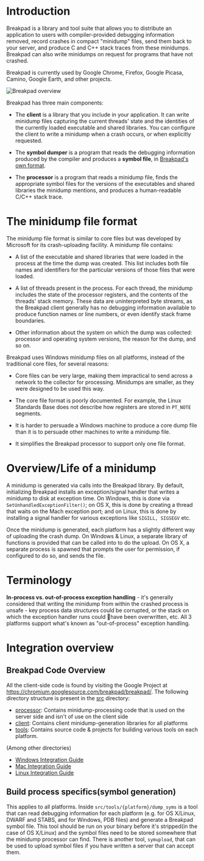 # Introduction

Breakpad is a library and tool suite that allows you to distribute an
application to users with compiler-provided debugging information removed,
record crashes in compact "minidump" files, send them back to your server, and
produce C and C++ stack traces from these minidumps. Breakpad can also write
minidumps on request for programs that have not crashed.

Breakpad is currently used by Google Chrome, Firefox, Google Picasa, Camino,
Google Earth, and other projects.

![Breakpad overview](./breakpad.png)

Breakpad has three main components:

*   The **client** is a library that you include in your application. It can
    write minidump files capturing the current threads' state and the identities
    of the currently loaded executable and shared libraries. You can configure
    the client to write a minidump when a crash occurs, or when explicitly
    requested.

*   The **symbol dumper** is a program that reads the debugging information
    produced by the compiler and produces a **symbol file**, in [Breakpad's own
    format](symbol_files.md).

*   The **processor** is a program that reads a minidump file, finds the
    appropriate symbol files for the versions of the executables and shared
    libraries the minidump mentions, and produces a human-readable C/C++ stack
    trace.

# The minidump file format

The minidump file format is similar to core files but was developed by Microsoft
for its crash-uploading facility. A minidump file contains:

*   A list of the executable and shared libraries that were loaded in the
    process at the time the dump was created. This list includes both file names
    and identifiers for the particular versions of those files that were loaded.

*   A list of threads present in the process. For each thread, the minidump
    includes the state of the processor registers, and the contents of the
    threads' stack memory. These data are uninterpreted byte streams, as the
    Breakpad client generally has no debugging information available to produce
    function names or line numbers, or even identify stack frame boundaries.

*   Other information about the system on which the dump was collected:
    processor and operating system versions, the reason for the dump, and so on.

Breakpad uses Windows minidump files on all platforms, instead of the
traditional core files, for several reasons:

*   Core files can be very large, making them impractical to send across a
    network to the collector for processing. Minidumps are smaller, as they were
    designed to be used this way.

*   The core file format is poorly documented. For example, the Linux Standards
    Base does not describe how registers are stored in `PT_NOTE` segments.

*   It is harder to persuade a Windows machine to produce a core dump file than
    it is to persuade other machines to write a minidump file.

*   It simplifies the Breakpad processor to support only one file format.

# Overview/Life of a minidump

A minidump is generated via calls into the Breakpad library. By default,
initializing Breakpad installs an exception/signal handler that writes a
minidump to disk at exception time. On Windows, this is done via
`SetUnhandledExceptionFilter()`; on OS X, this is done by creating a thread that
waits on the Mach exception port; and on Linux, this is done by installing a
signal handler for various exceptions like `SIGILL, SIGSEGV` etc.

Once the minidump is generated, each platform has a slightly different way of
uploading the crash dump. On Windows & Linux, a separate library of functions is
provided that can be called into to do the upload. On OS X, a separate process
is spawned that prompts the user for permission, if configured to do so, and
sends the file.

# Terminology

**In-process vs. out-of-process exception handling** - it's generally considered
that writing the minidump from within the crashed process is unsafe - key
process data structures could be corrupted, or the stack on which the exception
handler runs could have been overwritten, etc. All 3 platforms support what's
known as "out-of-process" exception handling.

# Integration overview

## Breakpad Code Overview

All the client-side code is found by visiting the Google Project at
https://chromium.googlesource.com/breakpad/breakpad/. The following directory
structure is present in the [src](/src/) directory:

* [processor](/src/processor/): Contains minidump-processing code that is used on the
  server side and isn't of use on the client side
* [client](/src/client/): Contains client minidump-generation libraries for all
  platforms
* [tools](/src/tools/): Contains source code & projects for building various tools on
  each platform.

(Among other directories)

* [Windows Integration Guide](./windows_client_integration.md)
* [Mac Integration Guide](./mac_breakpad_starter_guide.md)
* [Linux Integration Guide](./linux_starter_guide.md)

## Build process specifics(symbol generation)

This applies to all platforms. Inside `src/tools/{platform}/dump_syms` is a tool
that can read debugging information for each platform (e.g. for OS X/Linux,
DWARF and STABS, and for Windows, PDB files) and generate a Breakpad symbol
file. This tool should be run on your binary before it's stripped(in the case of
OS X/Linux) and the symbol files need to be stored somewhere that the minidump
processor can find. There is another tool, `symupload`, that can be used to
upload symbol files if you have written a server that can accept them.
